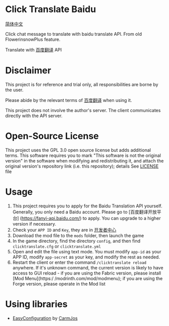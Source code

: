 # Click Translate Baidu
[简体中文](README/zh_cn.md)

Click chat message to translate with baidu translate API. From old FlowerinsnowPlus feature.

Translate with [百度翻译](https://fanyi.baidu.com/) API

# Disclaimer
This project is for reference and trial only, all responsibilities are borne by the user.

Please abide by the relevant terms of [百度翻译](https://fanyi.baidu.com/) when using it.

This project does not involve the author's server. The client communicates directly with the API server.

# Open-Source License
This project uses the GPL 3.0 open source license but adds additional terms. This software requires you to mark "This software is not the original version" in the software when modifying and redistributing it, and attach the original version's repository link (i.e. this repository); details See [LICENSE](LICENSE) file

# Usage
1. This project requires you to apply for the Baidu Translation API yourself. Generally, you only need a Baidu account. Please go to [百度翻译开放平台] (https://fanyi-api.baidu.com/) to apply. You can upgrade to a higher version if necessary.
2. Check your `APP ID` and `Key`, they are in [开发者中心](https://fanyi-api.baidu.com/manage/developer)
3. Download the mod file to the `mods` folder, then launch the game
4. In the game directory, find the directory `config`, and then find `clicktranslate.cfg` or `clicktranslate.yml`
5. Open and edit the file using text mode. You must modify `app-id` as your APP ID, modify `app-secret` as your key, and modify the rest as needed.
6. Restart the client or enter the command `/clicktranslate reload` anywhere. If it's unknown command, the current version is likely to have access to GUI reload - if you are using the Fabric version, please install [Mod Menu](https:/ /modrinth.com/mod/modmenu); if you are using the Forge version, please operate in the Mod list

# Using libraries
- [EasyConfiguration](https://github.com/CarmJos/EasyConfiguration) by [CarmJos](https://github.com/CarmJos)